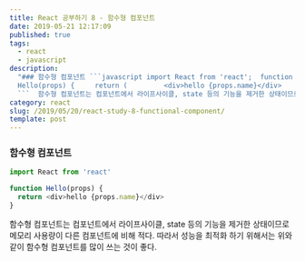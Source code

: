 ```yaml
---
title: React 공부하기 8 - 함수형 컴포넌트
date: 2019-05-21 12:17:09
published: true
tags:
  - react
  - javascript
description:
  "### 함수형 컴포넌트 ```javascript import React from 'react';  function
  Hello(props) {     return (         <div>hello {props.name}</div>     ) }
  ```  함수형 컴포넌트는 컴포넌트에서 라이프사이클, state 등의 기능을 제거한 상태이므로 메모리 사용량이..."
category: react
slug: /2019/05/20/react-study-8-functional-component/
template: post
---
```


### 함수형 컴포넌트

```javascript
import React from 'react'

function Hello(props) {
  return <div>hello {props.name}</div>
}
```

함수형 컴포넌트는 컴포넌트에서 라이프사이클, state 등의 기능을 제거한 상태이므로 메모리 사용량이 다른 컴포넌트에 비해 적다. 따라서 성능을 최적화 하기 위해서는 위와 같이 함수형 컴포넌트를 많이 쓰는 것이 좋다.
